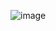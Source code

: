 ![image](https://user-images.githubusercontent.com/60320192/223070746-32f75905-ef67-4e8d-90d7-d54781d6706c.png)
